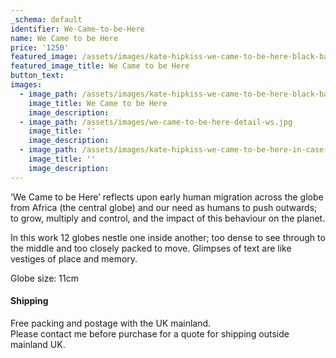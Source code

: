 ```yaml
---
_schema: default
identifier: We-Came-to-be-Here
name: We Came to be Here
price: '1250'
featured_image: /assets/images/kate-hipkiss-we-came-to-be-here-black-background-ws.jpg
featured_image_title: We Came to be Here
button_text:
images:
  - image_path: /assets/images/kate-hipkiss-we-came-to-be-here-black-background-ws-1.jpg
    image_title: We Came to be Here
    image_description:
  - image_path: /assets/images/we-came-to-be-here-detail-ws.jpg
    image_title: ''
    image_description:
  - image_path: /assets/images/kate-hipkiss-we-came-to-be-here-in-case-ws.jpg
    image_title: ''
    image_description:
---
```

‘We Came to be Here’ reflects upon early human migration across the globe from Africa (the central globe) and our need as humans to push outwards; to grow, multiply and control, and the impact of this behaviour on the planet.

In this work 12 globes nestle one inside another; too dense to see through to the middle and too closely packed to move. Glimpses of text are like vestiges of place and memory.

Globe size: 11cm

#### Shipping

Free packing and postage with the UK mainland.<br>Please contact me before purchase for a quote for shipping outside mainland UK.